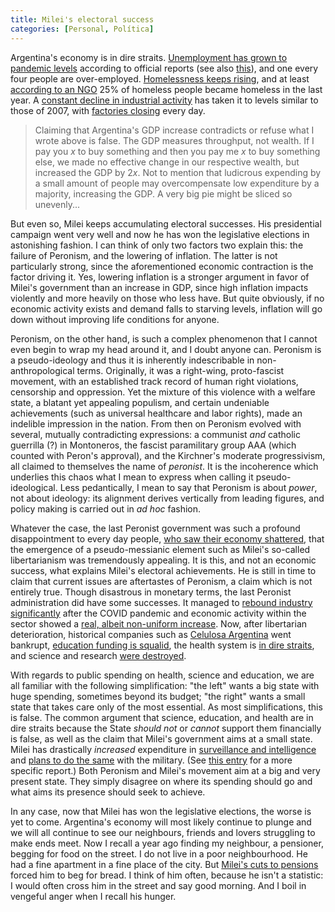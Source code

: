 ```yaml
---
title: Milei's electoral success
categories: [Personal, Política]
---
```


Argentina's economy is in dire straits. [Unemployment has grown to pandemic
levels](https://buenosairesherald.com/economics/unemployment-in-argentina-rises-to-7-9-the-highest-in-four-years)
according to official reports (see also
[this](https://www.batimes.com.ar/news/economy/economic-pick-up-fails-to-filter-through-to-argentinas-job-market.phtml#:~:text=Argentina%27s%20manufacturing%20industry%20also%20showed%20a%20significant%20decline%20%E2%80%93%204%2C162%20less%20jobs%20in%20March%20while%20there%20were%202%2C088%20less%20workers%20in%20agriculture%2C%20livestock%2C%20hunting%20and%20forestry%20and%201%2C185%20less%20in%20education.)),
and one every four people are over-employed. [Homelessness keeps
rising](https://www.reuters.com/world/americas/winter-deepens-misery-argentinas-poor-following-mileis-financial-cuts-2024-06-05/),
and at least [according to an
NGO](https://www.batimes.com.ar/news/argentina/quarter-of-rough-sleepers-in-buenos-aires-city-have-been-on-streets-for-less-than-year.phtml)
25% of homeless people became homeless in the last year. A [constant decline in
industrial
activity](https://www.plenglish.com/news/2025/08/18/argentine-industry-accumulates-four-months-of-decline/)
has taken it to levels similar to those of 2007, with [factories
closing](https://www.wsj.com/world/americas/argentina-is-losing-faith-in-mileis-free-market-revolution-9475ba42?gaa_at=eafs&gaa_n=ASWzDAiVd23n-aagDkO0_iZplWiCwK1tJds1QJDYm5btjrQUty5CRgQBxRwWDMx812I%3D&gaa_ts=68e04c0b&gaa_sig=LQ4yzqi4vT1PrrgyA6_fHONGxzSrvUX8UHyVVZ5tnqD8Z3K0yzIBZpmWeDdSlIPolnATI1blqqRcOV-wM1QBlA%3D%3D)
every day. 

> Claiming that Argentina's GDP increase contradicts or refuse what I wrote
> above is false. The GDP measures throughput, not wealth. If I pay you $x$ to
> buy something and then you pay me $x$ to buy something else, we made no
> effective change in our respective wealth, but increased the GDP by $2x$. Not
> to mention that ludicrous expending by a small amount of people may
> overcompensate low expenditure by a majority, increasing the GDP. A very big
> pie might be sliced so unevenly...


But even so, Milei keeps accumulating electoral successes. His presidential
campaign went very well and now he has won the legislative elections in
astonishing fashion. I can think of only two factors two explain this: the
failure of Peronism, and the lowering of inflation. The latter is not
particularly strong, since the aforementioned economic contraction is the factor driving it.
Yes, lowering inflation is a stronger argument in favor of Milei's government
than an increase in GDP, since high inflation impacts violently and more heavily
on those who less have. But quite obviously, if no economic activity exists and
demand falls to starving levels, inflation will go down without improving life
conditions for anyone. 

Peronism, on the other hand, is such a complex phenomenon that I cannot even
begin to wrap my head around it, and I doubt anyone can. Peronism
is a pseudo-ideology and thus it is inherently indescribable in
non-anthropological terms. Originally, it was a right-wing, proto-fascist
movement, with an established track record of human right violations, censorship
and oppression. Yet the mixture of this violence with a welfare state, a blatant
yet appealing populism, and certain undeniable achievements (such as universal
healthcare and labor rights), made an indelible impression in the nation. From
then on Peronism evolved with several, mutually contradicting expressions: a
communist *and* catholic guerrilla (?) in Montoneros, the fascist paramilitary
group AAA (which counted with Peron's approval), and the Kirchner's moderate
progressivism, all claimed to themselves the name of *peronist*. It is the
incoherence which underlies this chaos what I mean to express
when calling it pseudo-ideological. Less pedantically, I mean to say that
Peronism is about *power*, not about ideology: its alignment derives vertically
from leading figures, and policy making is carried out in *ad hoc* fashion.

Whatever the case, the last Peronist government was such a profound
disappointment to every day people, [who saw their economy
shattered](https://www.batimes.com.ar/news/economy/argentinas-inflation-hit-211-in-2023-fastest-gain-in-three-decades.phtml),
that the emergence of a pseudo-messianic element such as Milei's so-called
libertarianism was tremendously appealing. It is this, and not an economic
success, what explains Milei's electoral achievements. He is still in time to
claim that current issues are aftertastes of Peronism, a claim which is not
entirely true. Though disastrous in monetary terms, the last Peronist
administration did have some successes. It managed to [rebound industry
significantly](https://www.focus-economics.com/countries/argentina/#:~:text=17.5-,1.9)
after the COVID pandemic and economic activity within the sector showed a [real,
albeit non-uniform
increase](https://www.uia.org.ar/centro-de-estudios/4030/ceu-informe-industrial-no03-2023/).
Now, after libertarian deterioration, historical companies such as [Celulosa
Argentina](https://www.pulpapernews.com/20250903/16968/celulosa-argentina-files-bankruptcy-after-devastating-balance-sheet)
went bankrupt, [education funding is
squalid](https://www.batimes.com.ar/news/argentina/milei-vetoes-state-university-funding-bill-escalating-conflict-with-education-sector.phtml),
the health system is [in dire
straits](https://www.ap.org/news-highlights/spotlights/2025/argentines-reel-from-health-care-cutbacks-as-president-mileis-state-overhaul-mirrors-trumps/),
and science and research [were
destroyed](https://www.batimes.com.ar/news/argentina/mileis-chainsaw-slashes-funds-for-argentinas-science-and-research-institutes.phtml).

With regards to public spending on health, science and education, we are all
familiar with the following simplification: "the left" wants a big state with
huge spending, sometimes beyond its budget; "the right" wants a small state that
takes care only of the most essential. As most simplifications, this is false.
The common argument that science, education, and health are in dire straits
because the State *should not* or *cannot* support them financially is false, as
well as the claim that Milei's government aims at a small state. Milei has
drastically *increased* expenditure in [surveillance and
intelligence](https://www.batimes.com.ar/news/economy/milei-boosts-budget-of-argentinas-intelligence-services-by-73-billion-pesos.phtml)
and [plans to do the
same](https://www.economist.com/the-americas/2024/08/22/javier-milei-is-splurging-on-the-army)
with the military. (See [this
entry](https://slopezpereyra.github.io/2024-12-10-2024Represion/) for a more
specific report.) Both Peronism and Milei's movement aim at a big and very
present state. They simply disagree on where its spending should go and what
aims its presence should seek to achieve. 

In any case, now that Milei has won the legislative elections, the worse is yet
to come. Argentina's economy will most likely continue to plunge and we will all
continue to see our neighbours, friends and lovers struggling to make ends meet.
Now I recall a year ago finding my neighbour, a pensioner, begging for food on
the street. I do not live in a poor neighbourhood. He had a fine apartment in a
fine place of the city. But [Milei's cuts to
pensions](https://www.dw.com/en/argentinas-austerity-cuts-drive-pensioners-onto-the-streets/g-74254531)
forced him to beg for bread. I think of him often, because he isn't a statistic:
I would often cross him in the street and say good morning. And I boil in
vengeful anger when I recall his hunger.






